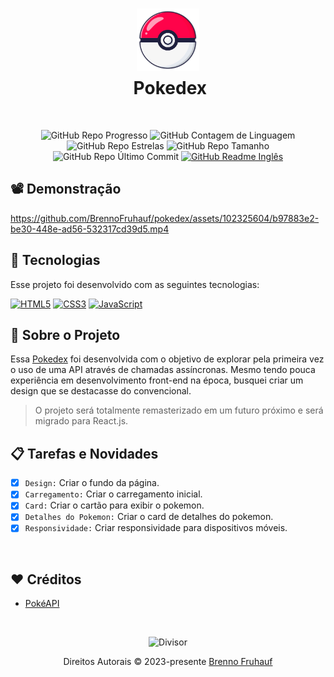 <h1 align="center">
  <img src="https://github.com/BrennoFruhauf/pokedex/blob/main/assets/img/pokeball.png" width="100" alt="Pokedex Logo"/></br>
  <img src="" height="30" width="0" alt="" />
  Pokedex
</h1>

</br>

<div align="center">
  
  ![GitHub Repo Progresso](https://img.shields.io/badge/status-em_andamento-_?style=for-the-badge&color=%237e04db)
  ![GitHub Contagem de Linguagem](https://img.shields.io/github/languages/count/brennofruhauf/pokedex?style=for-the-badge&label=Linguagens&color=%230088ff)
  ![GitHub Repo Estrelas](https://img.shields.io/github/stars/brennofruhauf/pokedex?style=for-the-badge&label=Estrelas&color=%23ffff00)
  ![GitHub Repo Tamanho](https://img.shields.io/github/repo-size/brennofruhauf/pokedex?style=for-the-badge&label=Tamanho&color=%23ff0040)
  ![GitHub Repo Último Commit](https://img.shields.io/github/last-commit/brennofruhauf/pokedex?style=for-the-badge&label=Último%20Commit&color=%23ff006b)
  [![GitHub Readme Inglês](https://img.shields.io/badge/%F0%9F%87%BA%F0%9F%87%B8_README-Ingl%C3%AAs-_?style=for-the-badge&color=%23B22334)](https://github.com/BrennoFruhauf/pokedex)
  
</div>

## 📽️ Demonstração

https://github.com/BrennoFruhauf/pokedex/assets/102325604/b97883e2-be30-448e-ad56-532317cd39d5.mp4

## 🚀 Tecnologias

Esse projeto foi desenvolvido com as seguintes tecnologias:
<div>

  [![HTML5](https://img.shields.io/badge/html5-%23E34F26.svg?style=for-the-badge&logo=html5&logoColor=white)](https://developer.mozilla.org/pt-BR/docs/Web/HTML)
  [![CSS3](https://img.shields.io/badge/css3-%231572B6.svg?style=for-the-badge&logo=css3&logoColor=white)](https://developer.mozilla.org/pt-BR/docs/Web/CSS)
  [![JavaScript](https://img.shields.io/badge/javascript-%23323330.svg?style=for-the-badge&logo=javascript&logoColor=black&color=%23F7DF1E)](https://developer.mozilla.org/pt-BR/docs/Web/JavaScript)

</div>

## 🎨 Sobre o Projeto

Essa [Pokedex](https://brennofruhauf.github.io/pokedex/) foi desenvolvida com o objetivo de explorar pela primeira vez o uso de uma API através de chamadas assíncronas. Mesmo tendo pouca experiência em desenvolvimento front-end na época, busquei criar um design que se destacasse do convencional.

> O projeto será totalmente remasterizado em um futuro próximo e será migrado para React.js.

## 📋 Tarefas e Novidades

- [X] `Design:` Criar o fundo da página.
- [X] `Carregamento:` Criar o carregamento inicial.
- [X] `Card:` Criar o cartão para exibir o pokemon.
- [X] `Detalhes do Pokemon:` Criar o card de detalhes do pokemon.
- [X] `Responsividade:` Criar responsividade para dispositivos móveis.

</br>

## ❤️ Créditos

- [PokéAPI](https://pokeapi.co/)

</br>

<p align="center">
  <img src="https://github.com/BrennoFruhauf/BrennoFruhauf/assets/102325604/d1ddec26-7cd5-4775-8fbc-869045cc3d60" width="400" alt="Divisor" />
</p>
<p align="center">
  Direitos Autorais &copy; 2023-presente <a href="https://github.com/brennofruhauf" target="_blank">Brenno Fruhauf</a>
</p>
